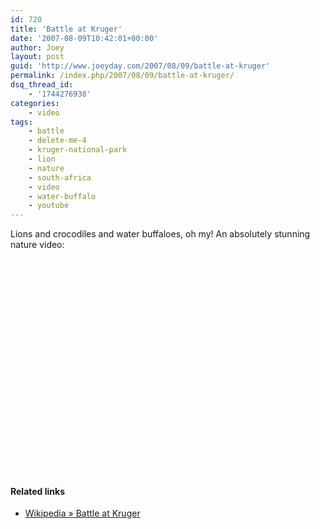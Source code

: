 ```yaml
---
id: 720
title: 'Battle at Kruger'
date: '2007-08-09T10:42:01+00:00'
author: Joey
layout: post
guid: 'http://www.joeyday.com/2007/08/09/battle-at-kruger'
permalink: /index.php/2007/08/09/battle-at-kruger/
dsq_thread_id:
    - '1744276938'
categories:
    - video
tags:
    - battle
    - delete-me-4
    - kruger-national-park
    - lion
    - nature
    - south-africa
    - video
    - water-buffalo
    - youtube
---
```


Lions and crocodiles and water buffaloes, oh my! An absolutely stunning nature video:

<object height="344" width="425"><param name="movie" value="http://www.youtube.com/v/LU8DDYz68kM"></param><param name="wmode" value="transparent"></param><embed height="344" src="http://www.youtube.com/v/LU8DDYz68kM" type="application/x-shockwave-flash" width="425" wmode="transparent"></embed></object>

#### Related links

- [Wikipedia » Battle at Kruger](http://en.wikipedia.org/wiki/Battle_at_Kruger)